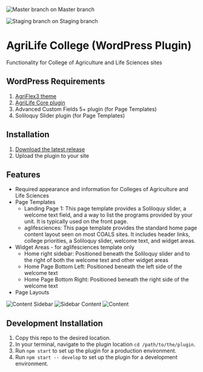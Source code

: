 ![Master branch](https://codeship.com/projects/cfcb2ca0-0f1b-0134-80e0-1e1c023ab022/status?branch=master) on Master branch

![Staging branch](https://codeship.com/projects/cfcb2ca0-0f1b-0134-80e0-1e1c023ab022/status?branch=staging) on Staging branch

# AgriLife College (WordPress Plugin)

Functionality for College of Agriculture and Life Sciences sites

## WordPress Requirements

1. [AgriFlex3 theme](https://github.com/agrilife/agriflex3)
2. [AgriLife Core plugin](https://github.com/agrilife/agrilife-core)
3. Advanced Custom Fields 5+ plugin (for Page Templates)
4. Soliloquy Slider plugin (for Page Templates)

## Installation

1. [Download the latest release](https://github.com/AgriLife/agrilife-college/releases/latest)
2. Upload the plugin to your site

## Features

* Required appearance and information for Colleges of Agriculture and Life Sciences
* Page Templates
    * Landing Page 1: This page template provides a Soliloquy slider, a welcome text field, and a way to list the programs provided by your unit. It is typically used on the front page.
    * aglifesciences: This page template provides the standard home page content layout seen on most COALS sites. It includes header links, college priorities, a Soliloquy slider, welcome text, and widget areas.
* Widget Areas - for aglifesciences template only
    * Home right sidebar: Positioned beneath the Soliloquy slider and to the right of both the welcome text and other widget areas
    * Home Page Bottom Left: Positioned beneath the left side of the welcome text
    * Home Page Bottom Right: Positioned beneath the right side of the welcome text
* Page Layouts

![Content Sidebar](https://agrilife.tamu.edu/wp-content/themes/genesis/lib/admin/images/layouts/cs.gif)
![Sidebar Content](https://agrilife.tamu.edu/wp-content/themes/genesis/lib/admin/images/layouts/sc.gif)
![Content](https://agrilife.tamu.edu/wp-content/themes/genesis/lib/admin/images/layouts/c.gif)

## Development Installation

1. Copy this repo to the desired location.
2. In your terminal, navigate to the plugin location `cd /path/to/the/plugin`.
3. Run `npm start` to set up the plugin for a production environment.
4. Run `npm start -- develop` to set up the plugin for a development environment.
